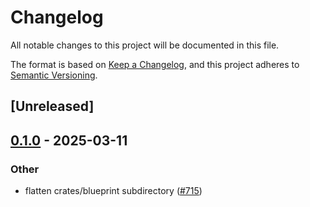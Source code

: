 # Changelog

All notable changes to this project will be documented in this file.

The format is based on [Keep a Changelog](https://keepachangelog.com/en/1.0.0/),
and this project adheres to [Semantic Versioning](https://semver.org/spec/v2.0.0.html).

## [Unreleased]

## [0.1.0](https://github.com/tangle-network/blueprint/releases/tag/blueprint-build-utils-v0.1.0) - 2025-03-11

### Other

- flatten crates/blueprint subdirectory ([#715](https://github.com/tangle-network/blueprint/pull/715))
